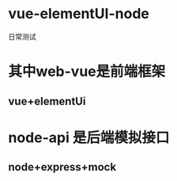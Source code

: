 # vue-elementUI-node
日常测试
# 其中web-vue是前端框架
## vue+elementUi
# node-api 是后端模拟接口
## node+express+mock
